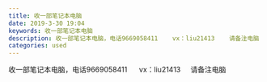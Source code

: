 ```yaml
---
title: 收一部笔记本电脑
date: 2019-3-30 19:04
keywords: 收一部笔记本电脑
description: 收一部笔记本电脑，电话9669058411    vx：liu21413    请备注电脑
categories: used
---
```

<td class="t_f" id="postmessage_3350470">

收一部笔记本电脑，电话9669058411      vx：liu21413     请备注电脑</td>
